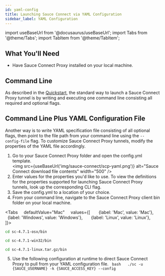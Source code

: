 ```yaml
---
id: yaml-config
title: Launching Sauce Connect via YAML Configuration
sidebar_label: YAML Configuration
---
```


import useBaseUrl from '@docusaurus/useBaseUrl';
import Tabs from '@theme/Tabs';
import TabItem from '@theme/TabItem';


## What You'll Need
* Have Sauce Connect Proxy installed on your local machine.


## Command Line

As described in the [Quickstart](/secure-connections/sauce-connect/quickstart/), the standard way to launch a Sauce Connect Proxy tunnel is by writing and executing one command line consisting all required and optional flags.


## Command Line Plus YAML Configuration File

Another way is to write YAML specification file consisting of all optional flags, then point to the file path from your command line using the `--config-file` flag. To customize Sauce Connect Proxy tunnels, modify the properties of the YAML file accordingly.

1. Go to your Sauce Connect Proxy folder and open the config.yml template.<br/><img src={useBaseUrl('img/sauce-connect/scp-yaml.png')} alt="Sauce Connect download file contents" width="500" />
2. Enter values for the properties you'd like to use. To view the definitions for the properties supported for launching Sauce Connect Proxy tunnels, look up the corresponding CLI flag.
3. Save the config.yml to a location of your choice.
4. From your command line, navigate to the Sauce Connect Proxy client bin folder on your local machine.

<Tabs
    defaultValue="Mac"
    values={[
      {label: 'Mac', value: 'Mac'},
      {label: 'Windows', value: 'Windows'},
      {label: 'Linux', value: 'Linux'},
    ]}>

<TabItem value="Mac">


```bash
cd sc-4.7.1-osx/bin
```

</TabItem>
<TabItem value="Windows">

```bash
cd sc-4.7.1-win32/bin
```

</TabItem>
<TabItem value="Linux">

```bash
cd sc-4.7.1-linux.tar.gz/bin
```

</TabItem>
</Tabs>

5. Use the following configuration at runtime to direct Sauce Connect Proxy to pull from your YAML configuration file.
  ```bash
  ./sc -u {SAUCE_USERNAME} -k {SAUCE_ACCESS_KEY} --config
  ```
